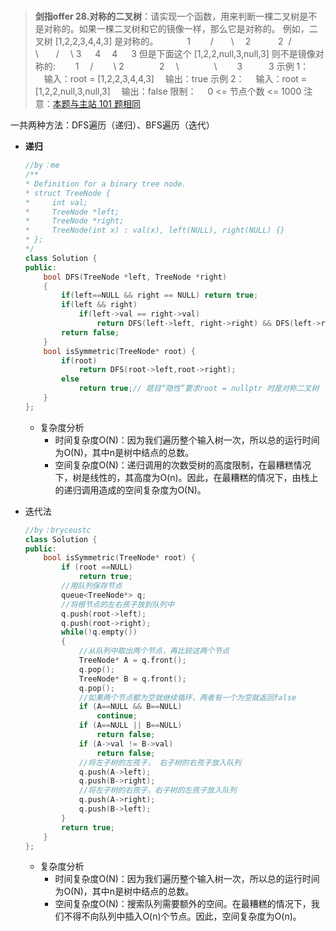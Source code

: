 #

>**剑指offer 28.对称的二叉树**：请实现一个函数，用来判断一棵二叉树是不是对称的。如果一棵二叉树和它的镜像一样，那么它是对称的。
例如，二叉树 [1,2,2,3,4,4,3] 是对称的。
　　　1
　　/　　\\
　2   　　 2
 /　 \　　/　 \\
3  　4  　4　  3
但是下面这个 [1,2,2,null,3,null,3] 则不是镜像对称的:
　　1
　/　　 \\
2　　　　2
　\\　　　　\\
　　3　　　3
示例 1：
　输入：root = [1,2,2,3,4,4,3]
　输出：true
示例 2：
　输入：root = [1,2,2,null,3,null,3]
　输出：false
限制：
　0 <= 节点个数 <= 1000
注意：[本题与主站 101 题相同](https://leetcode-cn.com/problems/symmetric-tree/)

一共两种方法：DFS遍历（递归）、BFS遍历（迭代）

- **递归**

    ```C++
    //by：me
    /**
    * Definition for a binary tree node.
    * struct TreeNode {
    *     int val;
    *     TreeNode *left;
    *     TreeNode *right;
    *     TreeNode(int x) : val(x), left(NULL), right(NULL) {}
    * };
    */
    class Solution {
    public:
        bool DFS(TreeNode *left, TreeNode *right)
        {
            if(left==NULL && right == NULL) return true;
            if(left && right)
                if(left->val == right->val)
                    return DFS(left->left, right->right) && DFS(left->right,right->left);
            return false;
        }
        bool isSymmetric(TreeNode* root) {
            if(root)
                return DFS(root->left,root->right);
            else
                return true;// 题目“隐性”要求root = nullptr 时是对称二叉树
        }
    };
    ```

  - 复杂度分析
    - 时间复杂度O(N)：因为我们遍历整个输入树一次，所以总的运行时间为O(N)，其中n是树中结点的总数。
    - 空间复杂度O(N)：递归调用的次数受树的高度限制，在最糟糕情况下，树是线性的，其高度为O(n)。因此，在最糟糕的情况下，由栈上的递归调用造成的空间复杂度为O(N)。

- 迭代法

    ```C++
    //by：bryceustc
    class Solution {
    public:
        bool isSymmetric(TreeNode* root) {
            if (root ==NULL)
                return true;
            //用队列保存节点
            queue<TreeNode*> q;
            //将根节点的左右孩子放到队列中
            q.push(root->left);
            q.push(root->right);
            while(!q.empty())
            {
                //从队列中取出两个节点，再比较这两个节点
                TreeNode* A = q.front();
                q.pop();
                TreeNode* B = q.front();
                q.pop();
                //如果两个节点都为空就继续循环，两者有一个为空就返回false
                if (A==NULL && B==NULL)
                    continue;
                if (A==NULL || B==NULL)
                    return false;
                if (A->val != B->val)
                    return false;
                //将左子树的左孩子， 右子树的右孩子放入队列
                q.push(A->left);
                q.push(B->right);
                //将左子树的右孩子，右子树的左孩子放入队列
                q.push(A->right);
                q.push(B->left);
            }
            return true;
        }
    };
    ```

  - 复杂度分析
    - 时间复杂度O(N)：因为我们遍历整个输入树一次，所以总的运行时间为O(N)，其中n是树中结点的总数。
    - 空间复杂度O(N)：搜索队列需要额外的空间。在最糟糕的情况下，我们不得不向队列中插入O(n)个节点。因此，空间复杂度为O(n)。
